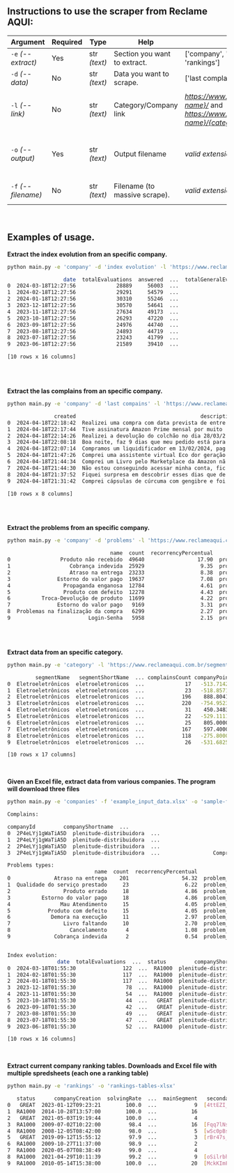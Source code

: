 ## Instructions to use the scraper from Reclame AQUI:

| **Argument** | **Required** | **Type** | **Help** | **Valid choices** | **Examples** | **Works for** |  
|-----------|-----------|--------------|-------|---------|---------|---------|
| ```-e``` *(--extract)* | Yes | str *(text)* | Section you want to extract. | ['company', 'companies', 'category', 'categories', 'rankings'] | ```-e 'category'```, ```-e 'categories'```, ```-e 'company'```, ```-e 'companies'```, ```-e 'rankings'```| - |
| ```-d``` *(--data)* | No | str *(text)* | Data you want to scrape. | ['last complains','problems','index evolution'] | ```-d 'last complains'```, ```-d ''problems''```, ```-d 'index evolution'``` | **['company']** |
| ```-l``` *(--link)* | No | str *(text)* | Category/Company link | <u>*https://www.reclameaqui.com.br/empresa/{company name}/*</u> and <u>*https://www.reclameaqui.com.br/segmentos/{segment name}/{category name}*</u> |*company link:*  ```-l 'https://www.reclameaqui.com.br/empresa/amazon/'```, *category link:*  ```-l 'https://www.reclameaqui.com.br/segmentos/beleza-e-estetica/higiene-pessoal/'```  | **['company', 'companies', 'category', 'categories']** |
| ```-o``` *(--output)* | Yes | str *(text)* | Output filename | *valid extensions:* *.csv  *.xlsx  *.xls| ```-o 'test-file.csv'```, ```-o 'test-file.xlsx'```, ```-o 'test-file.xls'```| **['company', 'companies', 'category', 'categories', 'rankings']** | 
| ```-f``` *(--filename)* | No | str *(text)* | Filename (to massive scrape). | *valid extensions:* *.csv  *.xlsx  *.xls| ```-f 'links-banks-companies.csv'```, ```-f 'links-beauty-companies-ranking.xlsx'```, ```-f 'best-companies-2023.xls'```| **['companies', 'categories']** | 

<br>

## Examples of usage.

**Extract the index evolution from an specific company.**
``` bash
python main.py -e 'company' -d 'index evolution' -l 'https://www.reclameaqui.com.br/empresa/amazon/' -o 'sample-amazon-index_evolution.csv'
```


``` bash
                  date  totalEvaluations  answered  ...  totalGeneralEvaluations status  companyShortname
0  2024-03-18T12:27:56             28889     56003  ...                      731  GREAT            amazon
1  2024-02-18T12:27:56             29291     54579  ...                      734  GREAT            amazon    
2  2024-01-18T12:27:56             30310     55246  ...                      702  GREAT            amazon    
3  2023-12-18T12:27:56             30570     54641  ...                      621  GREAT            amazon    
4  2023-11-18T12:27:56             27634     49173  ...                      516  GREAT            amazon    
5  2023-10-18T12:27:56             26293     47220  ...                      435  GREAT            amazon    
6  2023-09-18T12:27:56             24976     44740  ...                      360  GREAT            amazon    
7  2023-08-18T12:27:56             24893     44719  ...                      271  GREAT            amazon    
8  2023-07-18T12:27:56             23243     41799  ...                      161  GREAT            amazon    
9  2023-06-18T12:27:56             21589     39410  ...                       91  GREAT            amazon    

[10 rows x 16 columns]
```

<br>
<br>

**Extract the las complains from an specific company.**

``` bash
python main.py -e 'company' -d 'last compains' -l 'https://www.reclameaqui.com.br/empresa/amazon/' -o 'sample-amazon-complains.csv'
```


``` bash
               created                                        description  ...  companyId  companyShortname
0  2024-04-18T22:18:42  Realizei uma compra com data prevista de entre...  ...       7936            amazon  
1  2024-04-18T22:17:44  Tive assinatura Amazon Prime mensal por muito ...  ...       7936            amazon  
2  2024-04-18T22:14:26  Realizei a devolução do colchão no dia 28/03/2...  ...       7936            amazon  
3  2024-04-18T22:08:18  Boa noite, faz 9 dias que meu pedido está para...  ...       7936            amazon  
4  2024-04-18T22:07:14  Compramos um liquidificador em 13/02/2024, pag...  ...       7936            amazon  
5  2024-04-18T21:47:26  Comprei uma assistente virtual Eco dor geração...  ...       7936            amazon  
6  2024-04-18T21:44:34  Comprei um Livro pelo Marketplace da Amazon nã...  ...       7936            amazon  
7  2024-04-18T21:44:30  Não estou conseguindo acessar minha conta, fic...  ...       7936            amazon  
8  2024-04-18T21:37:52  Fiquei surpresa em descobrir esses dias que de...  ...       7936            amazon  
9  2024-04-18T21:31:42  Comprei cápsulas de cúrcuma com gengibre e foi...  ...       7936            amazon  

[10 rows x 8 columns]
```
<br>
<br>

**Extract the problems from an specific company.**


``` bash
python main.py -e 'company' -d 'problems' -l 'https://www.reclameaqui.com.br/empresa/amazon/' -o 'sample-amazon-problems.csv'
```

``` bash
                                 name  count  recorrencyPercentual          type companyId
0                Produto não recebido  49640                 17.90  problem_type      7936
1                   Cobrança indevida  25929                  9.35  problem_type      7936
2                   Atraso na entrega  23233                  8.38  problem_type      7936
3               Estorno do valor pago  19637                  7.08  problem_type      7936
4                 Propaganda enganosa  12784                  4.61  problem_type      7936
5                 Produto com defeito  12278                  4.43  problem_type      7936
6          Troca-Devolução de produto  11699                  4.22  problem_type      7936
7               Estorno do valor pago   9169                  3.31  problem_type      7936
8  Problemas na finalização da compra   6299                  2.27  problem_type      7936
9                         Login-Senha   5958                  2.15  problem_type      7936
```

<br>
<br>

**Extract data from an specific category.**

``` bash
python main.py -e 'category' -l 'https://www.reclameaqui.com.br/segmentos/eletroeletronicos/eletroeletronicos-acessorios/' -o 'sample-electronicos-category.csv'
```
```bash
         segmentName   segmentShortName  ... complainsCount companyPoints
0  Eletroeletrônicos  eletroeletronicos  ...             17   -513.714286
1  Eletroeletrônicos  eletroeletronicos  ...             23   -518.857143
2  Eletroeletrônicos  eletroeletronicos  ...            196    888.804170
3  Eletroeletrônicos  eletroeletronicos  ...            220   -754.952381
4  Eletroeletrônicos  eletroeletronicos  ...             31    450.348399
5  Eletroeletrônicos  eletroeletronicos  ...             22   -529.111111
6  Eletroeletrônicos  eletroeletronicos  ...             25    805.000000
7  Eletroeletrônicos  eletroeletronicos  ...            167    597.400000
8  Eletroeletrônicos  eletroeletronicos  ...            118   -275.800000
9  Eletroeletrônicos  eletroeletronicos  ...             26   -531.682540

[10 rows x 17 columns]
```

<br>

**Given an Excel file, extract data from various companies. The program will download three files**

``` bash
python main.py -e 'companies' -f 'example_input_data.xlsx' -o 'sample-from_excel-companies.csv'
```

```bash
Complains:

companyId         companyShortname  ...                                              title    status
0  2P4eLYj1gWaTiA5D  plenitude-distribuidora  ...                                Compra de um litro.  ANSWERED
1  2P4eLYj1gWaTiA5D  plenitude-distribuidora  ...                             Livro faltando páginas  ANSWERED
2  2P4eLYj1gWaTiA5D  plenitude-distribuidora  ...                               Produto não entregue  ANSWERED
3  2P4eLYj1gWaTiA5D  plenitude-distribuidora  ...                 Comprei o livro de HERNANES SANTOS  ANSW

Problems types:
                            name  count  recorrencyPercentual          type         companyId
0              Atraso na entrega    201                 54.32  problem_type  2P4eLYj1gWaTiA5D
1  Qualidade do serviço prestado     23                  6.22  problem_type  2P4eLYj1gWaTiA5D
2                 Produto errado     18                  4.86  problem_type  2P4eLYj1gWaTiA5D
3          Estorno do valor pago     18                  4.86  problem_type  2P4eLYj1gWaTiA5D
4                Mau Atendimento     15                  4.05  problem_type  2P4eLYj1gWaTiA5D
5            Produto com defeito     15                  4.05  problem_type  2P4eLYj1gWaTiA5D
6             Demora na execução     11                  2.97  problem_type  2P4eLYj1gWaTiA5D
7                 Livro faltando     10                  2.70  problem_type  2P4eLYj1gWaTiA5D
8                   Cancelamento      4                  1.08  problem_type  2P4eLYj1gWaTiA5D
9              Cobrança indevida      2                  0.54  problem_type  2P4eLYj1gWaTiA5D


Index evolution:
                date  totalEvaluations  ...  status         companyShortname
0  2024-03-18T01:55:30               122  ...  RA1000  plenitude-distribuidora
1  2024-02-18T01:55:30               117  ...  RA1000  plenitude-distribuidora
2  2024-01-18T01:55:30               117  ...  RA1000  plenitude-distribuidora
3  2023-12-18T01:55:30                78  ...  RA1000  plenitude-distribuidora
4  2023-11-18T01:55:30                54  ...  RA1000  plenitude-distribuidora
5  2023-10-18T01:55:30                44  ...   GREAT  plenitude-distribuidora
6  2023-09-18T01:55:30                42  ...   GREAT  plenitude-distribuidora
7  2023-08-18T01:55:30                49  ...   GREAT  plenitude-distribuidora
8  2023-07-18T01:55:30                47  ...   GREAT  plenitude-distribuidora
9  2023-06-18T01:55:30                52  ...  RA1000  plenitude-distribuidora

[10 rows x 16 columns]
```
<br>

**Extract current company ranking tables. Downloads and Excel file with multiple spredsheets (each one a ranking table)**

```bash
python main.py -e 'rankings' -o 'rankings-tables-xlsx'
```

```bash
   status      companyCreation  solvingRate  ...  mainSegment   secondarySegments  hasVerified
0   GREAT  2023-01-12T09:23:21        100.0  ...            9  [4ttEZI_ZlW4M-aIY]        False
1  RA1000  2014-10-28T13:57:00        100.0  ...           16                  []        False
2   GREAT  2021-05-03T19:19:44        100.0  ...            4                  []        False
3  RA1000  2009-07-02T10:22:00         98.4  ...           16  [Fqq7lNsvZxZHN-HA]        False
4  RA1000  2008-12-05T08:42:00         98.0  ...            5  [wSc0pBs0xq3zS4aR]        False
5   GREAT  2019-09-12T15:55:12         97.9  ...            3  [rBr47s_1-5ca6TcT]         True
6  RA1000  2009-10-27T11:37:00         98.9  ...            2                  []        False
7  RA1000  2020-05-07T08:38:49         99.0  ...            4                  []        False
8  RA1000  2021-04-29T10:11:39         99.2  ...            9  [oSilrbhvXd-1__C1]        False
9  RA1000  2010-05-14T15:38:00        100.0  ...           20  [MckKImFcBkMhvQtb]        False
```